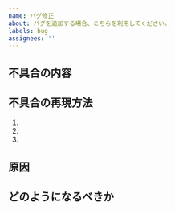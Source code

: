 ```yaml
---
name: バグ修正
about: バグを追加する場合、こちらを利用してください。
labels: bug
assignees: ''
---
```


## 不具合の内容



## 不具合の再現方法

1. 
1. 
1. 

## 原因 <!-- 分かる場合 -->



## どのようになるべきか

